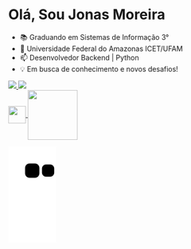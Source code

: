 # Olá, Sou Jonas Moreira

- 📚 Graduando em Sistemas de Informação 3°
- 🌱 Universidade Federal do Amazonas ICET/UFAM
- 📫 Desenvolvedor Backend | Python 
- 💡 Em busca de conhecimento e novos desafios!

  
<div>
  <align = "centro">
  <a href="https://github.com/JonasMoreira5">
  <img height="180em" src="https://github-readme-stats.vercel.app/api?username=JonasMoreira5&show_icons=true&theme=dark&include_all_commits=true&count_private=true"/>
  <img height="180em" src="https://github-readme-stats.vercel.app/api/top-langs/?username=JonasMoreira5&layout=compact&langs_count=7&theme=dark"/>

</div>  
    <link rel="stylesheet" href="https://cdn.jsdelivr.net/gh/devicons/devicon@master/devicon.min.css">
     <img align="center" height="35" width="35" src="https://icongr.am/devicon/c-original.svg?size=148&color=currentColor">
     <img align="center" height="100" width="100" src="https://icongr.am/devicon/python-original-wordmark.svg?size=148&color=currentColor">
    
<div>

  ![ Animação de cobra ](https://github.com/rafaballerini/rafaballerini/blob/output/github-contribution-grid-snake.svg)

</div>
